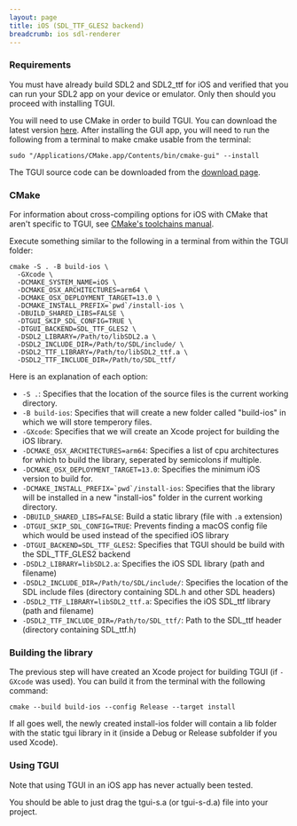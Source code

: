 ```yaml
---
layout: page
title: iOS (SDL_TTF_GLES2 backend)
breadcrumb: ios sdl-renderer
---
```


### Requirements

You must have already build SDL2 and SDL2_ttf for iOS and verified that you can run your SDL2 app on your device or emulator. Only then should you proceed with installing TGUI.

You will need to use CMake in order to build TGUI. You can download the latest version [here](https://cmake.org/download/). After installing the GUI app, you will need to run the following from a terminal to make cmake usable from the terminal:
```
sudo "/Applications/CMake.app/Contents/bin/cmake-gui" --install
```

The TGUI source code can be downloaded from the [download page](/download).

### CMake

For information about cross-compiling options for iOS with CMake that aren't specific to TGUI, see [CMake's toolchains manual](https://cmake.org/cmake/help/latest/manual/cmake-toolchains.7.html#cross-compiling-for-ios-tvos-or-watchos).

Execute something similar to the following in a terminal from within the TGUI folder:
```
cmake -S . -B build-ios \
  -GXcode \
  -DCMAKE_SYSTEM_NAME=iOS \
  -DCMAKE_OSX_ARCHITECTURES=arm64 \
  -DCMAKE_OSX_DEPLOYMENT_TARGET=13.0 \
  -DCMAKE_INSTALL_PREFIX=`pwd`/install-ios \
  -DBUILD_SHARED_LIBS=FALSE \
  -DTGUI_SKIP_SDL_CONFIG=TRUE \
  -DTGUI_BACKEND=SDL_TTF_GLES2 \
  -DSDL2_LIBRARY=/Path/to/libSDL2.a \
  -DSDL2_INCLUDE_DIR=/Path/to/SDL/include/ \
  -DSDL2_TTF_LIBRARY=/Path/to/libSDL2_ttf.a \
  -DSDL2_TTF_INCLUDE_DIR=/Path/to/SDL_ttf/
```

Here is an explanation of each option:  
- `-S .`: Specifies that the location of the source files is the current working directory.
- `-B build-ios`: Specifies that will create a new folder called "build-ios" in which we will store temperory files.
- `-GXcode`: Specifies that we will create an Xcode project for building the iOS library.
- `-DCMAKE_OSX_ARCHITECTURES=arm64`: Specifies a list of cpu architectures for which to build the library, seperated by semicolons if multiple.
- `-DCMAKE_OSX_DEPLOYMENT_TARGET=13.0`: Specifies the minimum iOS version to build for.
- ``-DCMAKE_INSTALL_PREFIX=`pwd`/install-ios``: Specifies that the library will be installed in a new "install-ios" folder in the current working directory.
- `-DBUILD_SHARED_LIBS=FALSE`: Build a static library (file with `.a` extension)
- `-DTGUI_SKIP_SDL_CONFIG=TRUE`: Prevents finding a macOS config file which would be used instead of the specified iOS library
- `-DTGUI_BACKEND=SDL_TTF_GLES2`: Specifies that TGUI should be build with the SDL\_TTF\_GLES2 backend
- `-DSDL2_LIBRARY=libSDL2.a`: Specifies the iOS SDL library (path and filename)
- `-DSDL2_INCLUDE_DIR=/Path/to/SDL/include/`: Specifies the location of the SDL include files (directory containing SDL.h and other SDL headers)
- `-DSDL2_TTF_LIBRARY=libSDL2_ttf.a`: Specifies the iOS SDL_ttf library (path and filename)
- `-DSDL2_TTF_INCLUDE_DIR=/Path/to/SDL_ttf/`: Path to the SDL_ttf header (directory containing SDL_ttf.h)

### Building the library

The previous step will have created an Xcode project for building TGUI (if `-GXcode` was used). You can build it from the terminal with the following command:
```
cmake --build build-ios --config Release --target install
```

If all goes well, the newly created install-ios folder will contain a lib folder with the static tgui library in it (inside a Debug or Release subfolder if you used Xcode).

### Using TGUI

<p><span class="Red">Note that using TGUI in an iOS app has never actually been tested.</span></p>

You should be able to just drag the tgui-s.a (or tgui-s-d.a) file into your project.
